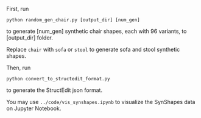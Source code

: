 First, run 

    python random_gen_chair.py [output_dir] [num_gen]

to generate [num\_gen] synthetic chair shapes, each with 96 variants, to [output\_dir] folder.

Replace `chair` with `sofa` or `stool` to generate sofa and stool synthetic shapes.

Then, run

    python convert_to_structedit_format.py

to generate the StructEdit json format.

You may use `../code/vis_synshapes.ipynb` to visualize the SynShapes data on Jupyter Notebook.

